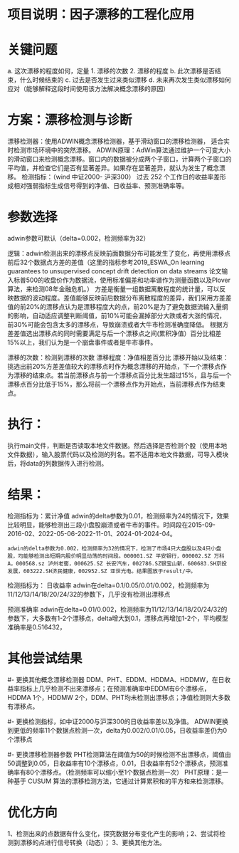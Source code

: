 # 项目说明：因子漂移的工程化应用

# 关键问题
a. 这次漂移的程度如何，定量
    1. 漂移的次数
    2. 漂移的程度
b. 此次漂移是否结束，什么时候结束的
c. 过去是否发生过来类似漂移
d. 未来再次发生类似漂移如何应对（能够解释这段时间使用该方法解决概念漂移的原因）

# 方案：漂移检测与诊断
漂移检测器：使用ADWIN概念漂移检测器，基于滑动窗口的漂移检测器， 适合实时检测市场环境中的突然漂移。
    ADWIN原理：AdWin算法通过维护一个可变大小的滑动窗口来检测概念漂移。窗口内的数据被分成两个子窗口，计算两个子窗口的平均值，并检查它们是否有显著差异。如果存在显著差异，就认为发生了概念漂移。
检测指标：（wind 中证2000- 沪深300） 过去 252 个工作日的收益率差形成相对强弱指标生成信号得到的净值、日收益率、预测准确率等。

# 参数选择
adwin参数可默认（delta=0.002，检测频率为32）

逻辑：adwin检测出来的漂移点反映前面数据分布可能发生了变化，再使用漂移点前后32个数据点方差的差值（这里的指标参考2019_ESWA_On learning guarantees to unsupervised concept drift detection on data streams 论文输入标普500的收盘价作为数据流，使用标准偏差和功率谱作为测量函数以及Plover算法，来检测08年金融危机。）
方差是衡量一组数据离散程度的统计量，可以反映数据的波动程度。差值能够反映前后数据分布离散程度的差异，我们采用方差差值的前20%的漂移点认为是漂移程度大的点，前20%是为了避免数据流输入量纲的影响，自动适应调整判断阈值，前10%可能会漏掉部分大跌或者大涨的情况，前30%可能会包含太多的漂移点，导致崩溃或者大牛市检测准确度降低。
根据方差差值选出漂移点的同时需要满足与后一个漂移点之间(累积净值）百分比相差15%以上，我们认为是一个崩盘事件或者是牛市事件。

漂移的次数：检测到漂移的次数
漂移程度：净值相差百分比
漂移开始以及结束：挑选出前20%方差差值较大的漂移点时作为概念漂移的开始点，下一个漂移点作为漂移的结束点。若当前漂移点与前一个漂移点百分比发生超过15%，且与后一个漂移点百分比低于15%，那么将前一个漂移点作为开始点，当前漂移点作为结束点。

# 执行：
执行main文件，判断是否读取本地文件数据。然后选择是否检测个股（使用本地文件数据），输入股票代码以及检测的列名。若不适用本地文件数据，可导入模块后，将data的列数据传入进行检测。

# 结果：
检测指标为：累计净值
    adwin的delta参数为0.01，检测频率为24的情况下，效果比较明显，能够检测出三段小盘股崩溃或者牛市的事件。时间段在2015-09-2016-02、2022-05-06-2022-11-01、2024-01-2024-04。
    
    adwin的delta参数为0.002，检测频率为32的情况下，检测了市场4只大盘股以及4只小盘股，均能够检测出短期内股价明显动荡的时间段。000001.SZ 平安银行，000002.SZ 万科A，000568.sz 泸州老窖，000625.SZ 长安汽车，002786.SZ银宝山新，600683.SH京投发展，603222.SH济民健康，002952.SZ 亚世光电。结果图放于result/中。
    
检测指标为：
日收益率
    adwin在delta=0.1/0.05/0.01/0.002，检测频率为11/12/13/14/18/20/24/32的参数下，几乎没有检测出漂移点
    
预测准确率
    adwin在delta=0.01/0.002，检测频率为11/12/13/14/18/20/24/32的参数下，大多数有1-2个漂移点，delta增大到0.1，漂移点再增加1-2个，平均模型准确率是0.516432，

# 其他尝试结果
#- 更换其他概念漂移检测器
    DDM、PHT、EDDM、HDDMA、HDDMW，在日收益率指标上几乎检测不出来漂移点；在预测准确率中EDDM有6个漂移点，HDDMA 1个，HDDMW 2个，DDM、PHT均未检测出漂移点；净值检测则大多数有漂移点。

#- 更换检测指标，如中证2000与沪深300的日收益率差以及净值。
    ADWIN更换到更低的频率11个数据点检测一次，delta为0.002/0.01/0.05，日收益率差仍为0个漂移点

#- 更换漂移检测器参数
    PHT检测算法在阈值为50的时候检测不出漂移点，阈值由50调整到0.05，日收益率有10个漂移点，0.01，日收益率有52个漂移点，预测准确率有80个漂移点。（检测频率可以缩小至1个数据点检测一次）
        PHT原理：是一种基于 CUSUM 算法的漂移检测方法，它通过计算累积和的平方和来检测漂移。

# 优化方向
1、检测出来的点数据有什么变化，探究数据分布变化产生的影响；2、尝试将检测到漂移的点进行信号转换（动态）；
3、更换其他方法。


